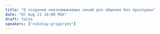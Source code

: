 ```yaml
---
title: "О создании невзламываемых линий для общения без прослушки"
date: "07 Aug 21 18:00 MSK"
draft: false
speakers: ["nikolay-grigoryev"]
---
```

